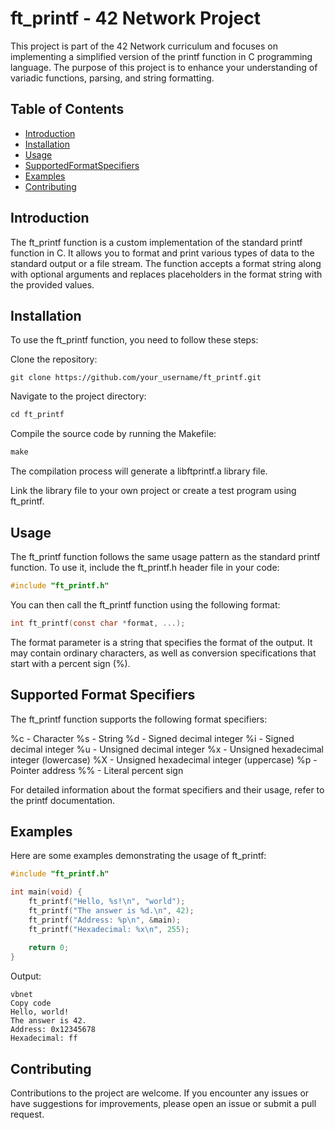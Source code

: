 # ft_printf - 42 Network Project

This project is part of the 42 Network curriculum and focuses on implementing a simplified version of the printf function in C programming language. The purpose of this project is to enhance your understanding of variadic functions, parsing, and string formatting.

## Table of Contents
- [Introduction](#introduction)
- [Installation](#installation)
- [Usage](#usage)
- [SupportedFormatSpecifiers](#supportedFormatSpecifiers)
- [Examples](#examples)
- [Contributing](#contributing)

## Introduction
The ft_printf function is a custom implementation of the standard printf function in C. It allows you to format and print various types of data to the standard output or a file stream. The function accepts a format string along with optional arguments and replaces placeholders in the format string with the provided values.

## Installation
To use the ft_printf function, you need to follow these steps:

Clone the repository:
```
git clone https://github.com/your_username/ft_printf.git
```
Navigate to the project directory:
```c
cd ft_printf
```
Compile the source code by running the Makefile:
```c
make
```
The compilation process will generate a libftprintf.a library file.

Link the library file to your own project or create a test program using ft_printf.

## Usage
The ft_printf function follows the same usage pattern as the standard printf function. To use it, include the ft_printf.h header file in your code:
```c
#include "ft_printf.h"
```
You can then call the ft_printf function using the following format:
```c
int ft_printf(const char *format, ...);
```
The format parameter is a string that specifies the format of the output. It may contain ordinary characters, as well as conversion specifications that start with a percent sign (%).

## Supported Format Specifiers
The ft_printf function supports the following format specifiers:

%c - Character
%s - String
%d - Signed decimal integer
%i - Signed decimal integer
%u - Unsigned decimal integer
%x - Unsigned hexadecimal integer (lowercase)
%X - Unsigned hexadecimal integer (uppercase)
%p - Pointer address
%% - Literal percent sign

For detailed information about the format specifiers and their usage, refer to the printf documentation.

## Examples
Here are some examples demonstrating the usage of ft_printf:
```c
#include "ft_printf.h"

int main(void) {
    ft_printf("Hello, %s!\n", "world");
    ft_printf("The answer is %d.\n", 42);
    ft_printf("Address: %p\n", &main);
    ft_printf("Hexadecimal: %x\n", 255);
    
    return 0;
}
```
Output:
```
vbnet
Copy code
Hello, world!
The answer is 42.
Address: 0x12345678
Hexadecimal: ff
```
## Contributing
Contributions to the project are welcome. If you encounter any issues or have suggestions for improvements, please open an issue or submit a pull request.
